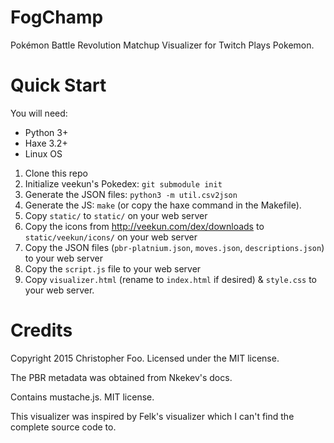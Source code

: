 FogChamp
========

Pokémon Battle Revolution Matchup Visualizer for Twitch Plays Pokemon.


Quick Start
===========

You will need:

* Python 3+
* Haxe 3.2+
* Linux OS

1. Clone this repo
2. Initialize veekun's Pokedex: `git submodule init`
3. Generate the JSON files: `python3 -m util.csv2json`
4. Generate the JS: `make` (or copy the haxe command in the Makefile).
5. Copy `static/` to `static/` on your web server
6. Copy the icons from http://veekun.com/dex/downloads to `static/veekun/icons/` on your web server
7. Copy the JSON files (`pbr-platnium.json`, `moves.json`, `descriptions.json`) to your web server
8. Copy the `script.js` file to your web server
9. Copy `visualizer.html` (rename to `index.html` if desired) & `style.css` to your web server.


Credits
=======

Copyright 2015 Christopher Foo. Licensed under the MIT license.

The PBR metadata was obtained from Nkekev's docs.

Contains mustache.js. MIT license.

This visualizer was inspired by Felk's visualizer which I can't find the complete source code to.


